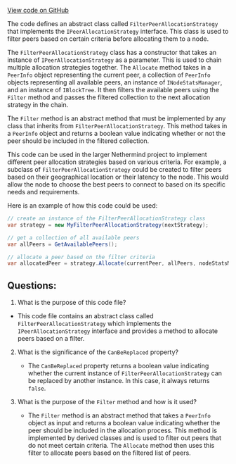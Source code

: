 [View code on GitHub](https://github.com/NethermindEth/nethermind/src/Nethermind/Nethermind.Synchronization/Peers/AllocationStrategies/FilterPeerAllocationStrategy.cs)

The code defines an abstract class called `FilterPeerAllocationStrategy` that implements the `IPeerAllocationStrategy` interface. This class is used to filter peers based on certain criteria before allocating them to a node. 

The `FilterPeerAllocationStrategy` class has a constructor that takes an instance of `IPeerAllocationStrategy` as a parameter. This is used to chain multiple allocation strategies together. The `Allocate` method takes in a `PeerInfo` object representing the current peer, a collection of `PeerInfo` objects representing all available peers, an instance of `INodeStatsManager`, and an instance of `IBlockTree`. It then filters the available peers using the `Filter` method and passes the filtered collection to the next allocation strategy in the chain.

The `Filter` method is an abstract method that must be implemented by any class that inherits from `FilterPeerAllocationStrategy`. This method takes in a `PeerInfo` object and returns a boolean value indicating whether or not the peer should be included in the filtered collection.

This code can be used in the larger Nethermind project to implement different peer allocation strategies based on various criteria. For example, a subclass of `FilterPeerAllocationStrategy` could be created to filter peers based on their geographical location or their latency to the node. This would allow the node to choose the best peers to connect to based on its specific needs and requirements.

Here is an example of how this code could be used:

```csharp
// create an instance of the FilterPeerAllocationStrategy class
var strategy = new MyFilterPeerAllocationStrategy(nextStrategy);

// get a collection of all available peers
var allPeers = GetAvailablePeers();

// allocate a peer based on the filter criteria
var allocatedPeer = strategy.Allocate(currentPeer, allPeers, nodeStatsManager, blockTree);
```
## Questions: 
 1. What is the purpose of this code file?
   - This code file contains an abstract class called `FilterPeerAllocationStrategy` which implements the `IPeerAllocationStrategy` interface and provides a method to allocate peers based on a filter.

2. What is the significance of the `CanBeReplaced` property?
   - The `CanBeReplaced` property returns a boolean value indicating whether the current instance of `FilterPeerAllocationStrategy` can be replaced by another instance. In this case, it always returns `false`.

3. What is the purpose of the `Filter` method and how is it used?
   - The `Filter` method is an abstract method that takes a `PeerInfo` object as input and returns a boolean value indicating whether the peer should be included in the allocation process. This method is implemented by derived classes and is used to filter out peers that do not meet certain criteria. The `Allocate` method then uses this filter to allocate peers based on the filtered list of peers.